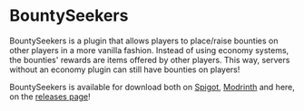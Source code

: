 # BountySeekers
BountySeekers is a plugin that allows players to place/raise bounties on other players in a more vanilla fashion. Instead of using economy systems, the bounties' rewards are items offered by other players. This way, servers without an economy plugin can still have bounties on players!

BountySeekers is available for download both on [Spigot](https://www.spigotmc.org/resources/bounty-seekers.104963/), [Modrinth](https://modrinth.com/plugin/bountyseekers) and here, on the [releases page](https://github.com/MrKelpy/BountySeekers/releases)!
